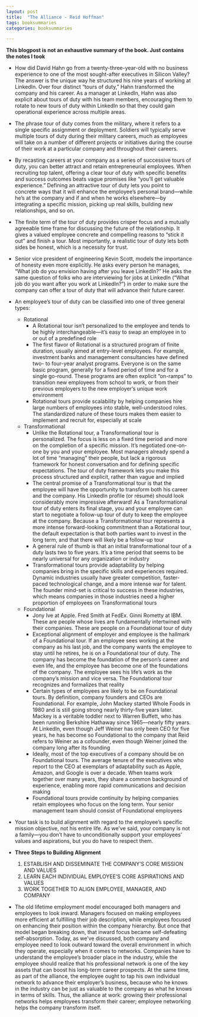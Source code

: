 ```yaml
---
layout: post
title:  "The Alliance - Reid Hoffman"
tags: booksummaries
categories: booksummaries

---
```


**This blogpost is not an exhaustive summary of the book. Just contains the notes I took**  


+ How did David Hahn go from a twenty-three-year-old with no business experience to one of the most sought-after executives in Silicon Valley? The answer is the unique way he structured his nine years of working at LinkedIn. Over four distinct “tours of duty,” Hahn transformed the company and his career. As a manager at LinkedIn, Hahn was also explicit about tours of duty with his team members, encouraging them to rotate to new tours of duty within LinkedIn so that they could gain operational experience across multiple areas.

+ The phrase tour of duty comes from the military, where it refers to a single specific assignment or deployment. Soldiers will typically serve multiple tours of duty during their military careers, much as employees will take on a number of different projects or initiatives during the course of their work at a particular company and throughout their careers.

+ By recasting careers at your company as a series of successive tours of duty, you can better attract and retain entrepreneurial employees. When recruiting top talent, offering a clear tour of duty with specific benefits and success outcomes beats vague promises like “you’ll get valuable experience.” Defining an attractive tour of duty lets you point to concrete ways that it will enhance the employee’s personal brand—while he’s at the company and if and when he works elsewhere—by integrating a specific mission, picking up real skills, building new relationships, and so on.

+ The finite term of the tour of duty provides crisper focus and a mutually agreeable time frame for discussing the future of the relationship. It gives a valued employee concrete and compelling reasons to “stick it out” and finish a tour. Most importantly, a realistic tour of duty lets both sides be honest, which is a necessity for trust.

+ Senior vice president of engineering Kevin Scott, models the importance of honesty even more explicitly. He asks every person he manages, “What job do you envision having after you leave LinkedIn?” He asks the same question of folks who are interviewing for jobs at LinkedIn (“What job do you want after you work at LinkedIn?”) in order to make sure the company can offer a tour of duty that will advance their future career.

+ An employee’s tour of duty can be classified into one of three general types:
  + Rotational
    + A Rotational tour isn’t personalized to the employee and tends to be highly interchangeable—it’s easy to swap an employee in to or out of a predefined role
    + The first flavor of Rotational is a structured program of finite duration, usually aimed at entry-level employees. For example, investment banks and management consultancies have defined two- to four-year analyst programs. Everyone is on the same basic program, generally for a fixed period of time and for a single go-round. These programs are often explicit “on-ramps” to transition new employees from school to work, or from their previous employers to the new employer’s unique work environment
    + Rotational tours provide scalability by helping companies hire large numbers of employees into stable, well-understood roles. The standardized nature of these tours makes them easier to implement and recruit for, especially at scale
  + Transformational
    + Unlike the Rotational tour, a Transformational tour is personalized. The focus is less on a fixed time period and more on the completion of a specific mission. It’s negotiated one-on-one by you and your employee. Most managers already spend a lot of time “managing” their people, but lack a rigorous framework for honest conversation and for defining specific expectations. The tour of duty framework lets you make this process structured and explicit, rather than vague and implied
    + The central promise of a Transformational tour is that the employee will have the opportunity to transform both his career and the company. His LinkedIn profile (or résumé) should look considerably more impressive afterward! As a Transformational tour of duty enters its final stage, you and your employee can start to negotiate a follow-up tour of duty to keep the employee at the company. Because a Transformational tour represents a more intense forward-looking commitment than a Rotational tour, the default expectation is that both parties want to invest in the long term, and that there will likely be a follow-up tour
    + A general rule of thumb is that an initial transformational tour of a duty lasts two to five years. It’s a time period that seems to be nearly universal for any organization or industry
    + Transformational tours provide adaptability by helping companies bring in the specific skills and experiences required. Dynamic industries usually have greater competition, faster-paced technological change, and a more intense war for talent. The founder mind-set is critical to success in these industries, which means companies in those industries need a higher proportion of employees on Transformational tours
  + Foundational
    + Jony Ive at Apple. Fred Smith at FedEx. Ginni Rometty at IBM. These are people whose lives are fundamentally intertwined with their companies. These are people on a Foundational tour of duty
    + Exceptional alignment of employer and employee is the hallmark of a Foundational tour. If an employee sees working at the company as his last job, and the company wants the employee to stay until he retires, he is on a Foundational tour of duty. The company has become the foundation of the person’s career and even life, and the employee has become one of the foundations of the company. The employee sees his life’s work as the company’s mission and vice versa. The Foundational tour recognizes and formalizes that reality
    + Certain types of employees are likely to be on Foundational tours. By definition, company founders and CEOs are Foundational. For example, John Mackey started Whole Foods in 1980 and is still going strong nearly thirty-five years later. Mackey is a veritable toddler next to Warren Buffett, who has been running Berkshire Hathaway since 1965—nearly fifty years. At LinkedIn, even though Jeff Weiner has only been CEO for five years, he has become so Foundational to the company that Reid refers to Weiner as a cofounder, even though Weiner joined the company long after its founding
    + Ideally, most of the top executives of a company should be on Foundational tours. The average tenure of the executives who report to the CEO at exemplars of adaptability such as Apple, Amazon, and Google is over a decade. When teams work together over many years, they share a common background of experience, enabling more rapid communications and decision making
    + Foundational tours provide continuity by helping companies retain employees who focus on the long term. Your senior management team should consist of Foundational employees

+ Your task is to build alignment with regard to the employee’s specific mission objective, not his entire life. As we’ve said, your company is not a family—you don’t have to unconditionally support your employees’ values and aspirations, but you do have to respect them.

+ **Three Steps to Building Alignment**
  1. ESTABLISH AND DISSEMINATE THE COMPANY’S CORE MISSION AND VALUES
  2. LEARN EACH INDIVIDUAL EMPLOYEE’S CORE ASPIRATIONS AND VALUES
  3. WORK TOGETHER TO ALIGN EMPLOYEE, MANAGER, AND COMPANY

+ The old lifetime employment model encouraged both managers and employees to look inward. Managers focused on making employees more efficient at fulfilling their job description, while employees focused on enhancing their position within the company hierarchy. But once that model began breaking down, that inward focus became self-defeating self-absorption.
Today, as we’ve discussed, both company and employee need to look outward toward the overall environment in which they operate, especially when it comes to networks. Companies have to understand the employee’s broader place in the industry, while the employee should realize that his professional network is one of the key assets that can boost his long-term career prospects. At the same time, as part of the alliance, the employee ought to tap his own individual network to advance their employer’s business, because who he knows in the industry can be just as valuable to the company as what he knows in terms of skills. Thus, the alliance at work: growing their professional networks helps employees transform their career; employee networking helps the company transform itself.
